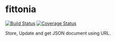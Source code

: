 # fittonia

[![Build Status](https://travis-ci.org/pylover/fittonia.svg?branch=master)](https://travis-ci.org/pylover/fittonia)
[![Coverage Status](https://coveralls.io/repos/github/pylover/fittonia/badge.svg?branch=master)](https://coveralls.io/github/pylover/fittonia?branch=master)


Store, Update and get JSON document using URL.

